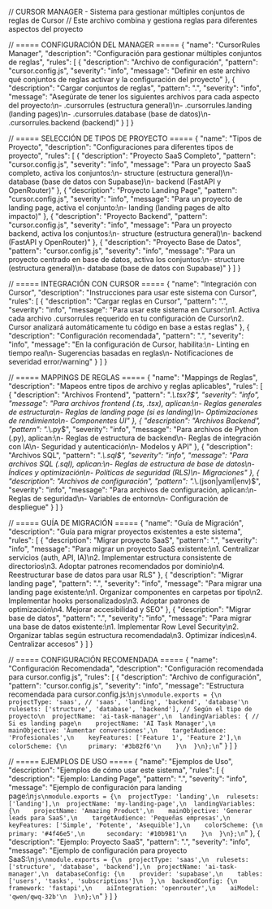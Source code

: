 // CURSOR MANAGER - Sistema para gestionar múltiples conjuntos de reglas de Cursor
// Este archivo combina y gestiona reglas para diferentes aspectos del proyecto

// ===== CONFIGURACIÓN DEL MANAGER =====
{
  "name": "CursorRules Manager",
  "description": "Configuración para gestionar múltiples conjuntos de reglas",
  "rules": [
    {
      "description": "Archivo de configuración",
      "pattern": "cursor.config.js",
      "severity": "info",
      "message": "Definir en este archivo qué conjuntos de reglas activar y la configuración del proyecto"
    },
    {
      "description": "Cargar conjuntos de reglas",
      "pattern": ".",
      "severity": "info",
      "message": "Asegúrate de tener los siguientes archivos para cada aspecto del proyecto:\n- .cursorrules (estructura general)\n- .cursorrules.landing (landing pages)\n- .cursorrules.database (base de datos)\n- .cursorrules.backend (backend)"
    }
  ]
}

// ===== SELECCIÓN DE TIPOS DE PROYECTO =====
{
  "name": "Tipos de Proyecto",
  "description": "Configuraciones para diferentes tipos de proyecto",
  "rules": [
    {
      "description": "Proyecto SaaS Completo",
      "pattern": "cursor.config.js",
      "severity": "info",
      "message": "Para un proyecto SaaS completo, activa los conjuntos:\n- structure (estructura general)\n- database (base de datos con Supabase)\n- backend (FastAPI y OpenRouter)"
    },
    {
      "description": "Proyecto Landing Page",
      "pattern": "cursor.config.js",
      "severity": "info",
      "message": "Para un proyecto de landing page, activa el conjunto:\n- landing (landing pages de alto impacto)"
    },
    {
      "description": "Proyecto Backend",
      "pattern": "cursor.config.js",
      "severity": "info",
      "message": "Para un proyecto backend, activa los conjuntos:\n- structure (estructura general)\n- backend (FastAPI y OpenRouter)"
    },
    {
      "description": "Proyecto Base de Datos",
      "pattern": "cursor.config.js",
      "severity": "info",
      "message": "Para un proyecto centrado en base de datos, activa los conjuntos:\n- structure (estructura general)\n- database (base de datos con Supabase)"
    }
  ]
}

// ===== INTEGRACIÓN CON CURSOR =====
{
  "name": "Integración con Cursor",
  "description": "Instrucciones para usar este sistema con Cursor",
  "rules": [
    {
      "description": "Cargar reglas en Cursor",
      "pattern": ".",
      "severity": "info",
      "message": "Para usar este sistema en Cursor:\n1. Activa cada archivo .cursorrules requerido en tu configuración de Cursor\n2. Cursor analizará automáticamente tu código en base a estas reglas"
    },
    {
      "description": "Configuración recomendada",
      "pattern": ".",
      "severity": "info",
      "message": "En la configuración de Cursor, habilita:\n- Linting en tiempo real\n- Sugerencias basadas en reglas\n- Notificaciones de severidad error/warning"
    }
  ]
}

// ===== MAPPINGS DE REGLAS =====
{
  "name": "Mappings de Reglas",
  "description": "Mapeos entre tipos de archivo y reglas aplicables",
  "rules": [
    {
      "description": "Archivos Frontend",
      "pattern": ".*\\.tsx?$",
      "severity": "info",
      "message": "Para archivos frontend (.ts, .tsx), aplican:\n- Reglas generales de estructura\n- Reglas de landing page (si es landing)\n- Optimizaciones de rendimiento\n- Componentes UI"
    },
    {
      "description": "Archivos Backend",
      "pattern": ".*\\.py$",
      "severity": "info",
      "message": "Para archivos de Python (.py), aplican:\n- Reglas de estructura de backend\n- Reglas de integración con IA\n- Seguridad y autenticación\n- Modelos y API"
    },
    {
      "description": "Archivos SQL",
      "pattern": ".*\\.sql$",
      "severity": "info",
      "message": "Para archivos SQL (.sql), aplican:\n- Reglas de estructura de base de datos\n- Índices y optimización\n- Políticas de seguridad (RLS)\n- Migraciones"
    },
    {
      "description": "Archivos de configuración",
      "pattern": ".*\\.(json|yaml|env)$",
      "severity": "info",
      "message": "Para archivos de configuración, aplican:\n- Reglas de seguridad\n- Variables de entorno\n- Configuración de despliegue"
    }
  ]
}

// ===== GUÍA DE MIGRACIÓN =====
{
  "name": "Guía de Migración",
  "description": "Guía para migrar proyectos existentes a este sistema",
  "rules": [
    {
      "description": "Migrar proyecto SaaS",
      "pattern": ".",
      "severity": "info",
      "message": "Para migrar un proyecto SaaS existente:\n1. Centralizar servicios (auth, API, IA)\n2. Implementar estructura consistente de directorios\n3. Adoptar patrones recomendados por dominio\n4. Reestructurar base de datos para usar RLS"
    },
    {
      "description": "Migrar landing page",
      "pattern": ".",
      "severity": "info",
      "message": "Para migrar una landing page existente:\n1. Organizar componentes en carpetas por tipo\n2. Implementar hooks personalizados\n3. Adoptar patrones de optimización\n4. Mejorar accesibilidad y SEO"
    },
    {
      "description": "Migrar base de datos",
      "pattern": ".",
      "severity": "info",
      "message": "Para migrar una base de datos existente:\n1. Implementar Row Level Security\n2. Organizar tablas según estructura recomendada\n3. Optimizar índices\n4. Centralizar accesos"
    }
  ]
}

// ===== CONFIGURACIÓN RECOMENDADA =====
{
  "name": "Configuración Recomendada",
  "description": "Configuración recomendada para cursor.config.js",
  "rules": [
    {
      "description": "Archivo de configuración",
      "pattern": "cursor.config.js",
      "severity": "info",
      "message": "Estructura recomendada para cursor.config.js:\n```js\nmodule.exports = {\n  projectType: 'saas', // 'saas', 'landing', 'backend', 'database'\n  rulesets: ['structure', 'database', 'backend'], // Según el tipo de proyecto\n  projectName: 'ai-task-manager',\n  landingVariables: { // Si es landing page\n    projectName: 'AI Task Manager',\n    mainObjective: 'Aumentar conversiones',\n    targetAudience: 'Profesionales',\n    keyFeatures: ['Feature 1', 'Feature 2'],\n    colorScheme: {\n      primary: '#3b82f6'\n    }\n  }\n};\n```"
    }
  ]
}

// ===== EJEMPLOS DE USO =====
{
  "name": "Ejemplos de Uso",
  "description": "Ejemplos de cómo usar este sistema",
  "rules": [
    {
      "description": "Ejemplo: Landing Page",
      "pattern": ".",
      "severity": "info",
      "message": "Ejemplo de configuración para landing page:\n```js\nmodule.exports = {\n  projectType: 'landing',\n  rulesets: ['landing'],\n  projectName: 'my-landing-page',\n  landingVariables: {\n    projectName: 'Amazing Product',\n    mainObjective: 'Generar leads para SaaS',\n    targetAudience: 'Pequeñas empresas',\n    keyFeatures: ['Simple', 'Potente', 'Asequible'],\n    colorScheme: {\n      primary: '#4f46e5',\n      secondary: '#10b981'\n    }\n  }\n};\n```"
    },
    {
      "description": "Ejemplo: Proyecto SaaS",
      "pattern": ".",
      "severity": "info",
      "message": "Ejemplo de configuración para proyecto SaaS:\n```js\nmodule.exports = {\n  projectType: 'saas',\n  rulesets: ['structure', 'database', 'backend'],\n  projectName: 'ai-task-manager',\n  databaseConfig: {\n    provider: 'supabase',\n    tables: ['users', 'tasks', 'subscriptions']\n  },\n  backendConfig: {\n    framework: 'fastapi',\n    aiIntegration: 'openrouter',\n    aiModel: 'qwen/qwq-32b'\n  }\n};\n```"
    }
  ]
}